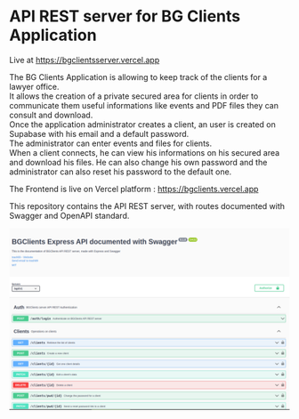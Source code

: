 # API REST server for BG Clients Application

Live at https://bgclientsserver.vercel.app

The BG Clients Application is allowing to keep track of the clients for a lawyer office.\
It allows the creation of a private secured area for clients in order to communicate them useful informations like events and PDF files they can consult and download.\
Once the application administrator creates a client, an user is created on Supabase with his email and a default password.\
The administrator can enter events and files for clients.\
When a client connects, he can view his informations on his secured area and download his files. He can also change his own password and the administrator can also reset his password to the default one.

The Frontend is live on Vercel platform : https://bgclients.vercel.app

This repository contains the API REST server, with routes documented with Swagger and OpenAPI standard.

![Swagger Documentation ](Swagger_Doc.png)
